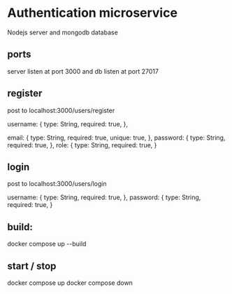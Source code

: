 # Authentication microservice
Nodejs server and mongodb database

## ports
server listen at port 3000 and db listen at port 27017

## register 
post to localhost:3000/users/register

username: {
        type: String,
        required: true,
    },
    
email: {
        type: String,
        required: true,
        unique: true,
    },
password: {
        type: String,
        required: true,
    },
role: {
        type: String,
        required: true,
}

## login 
post to localhost:3000/users/login

username: {
        type: String,
        required: true,
},
password: {
        type: String,
        required: true,
}

## build:
docker compose up --build

## start / stop
docker compose up
docker compose down

